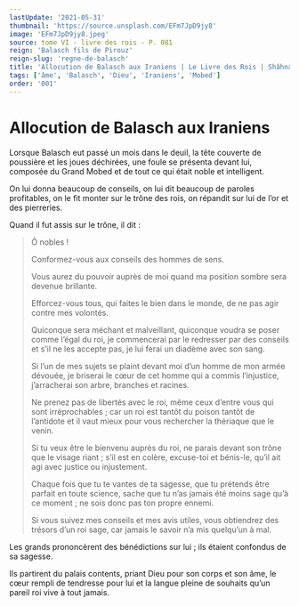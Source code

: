 ```yaml
---
lastUpdate: '2021-05-31'
thumbnail: 'https://source.unsplash.com/EFm7JpD9jy8'
image: 'EFm7JpD9jy8.jpeg'
source: tome VI - livre des rois - P. 081
reign: 'Balasch fils de Pirouz'
reign-slug: 'regne-de-balasch'
title: 'Allocution de Balasch aux Iraniens | Le Livre des Rois | Shâhnâmeh'
tags: ['âme', 'Balasch', 'Dieu', 'Iraniens', 'Mobed']
order: '001'
---
```


# Allocution de Balasch aux Iraniens

Lorsque Balasch eut passé un mois dans le deuil, la tête couverte de poussière et les joues déchirées, une foule se présenta devant lui, composée du Grand Mobed et de tout ce qui était noble et intelligent.

On lui donna beaucoup de conseils, on lui dit beaucoup de paroles profitables, on le fit monter sur le trône des rois, on répandit sur lui de l’or et des pierreries.

Quand il fut assis sur le trône, il dit :

> Ô nobles !
>
> Conformez-vous aux conseils des hommes de sens.
>
> Vous aurez du pouvoir auprès de moi quand ma position sombre sera devenue brillante.
>
> Efforcez-vous tous, qui faites le bien dans le monde, de ne pas agir contre mes volontés.
>
> Quiconque sera méchant et malveillant, quiconque voudra se poser comme l’égal du roi, je commencerai par le redresser par des conseils et s’il ne les accepte pas, je lui ferai un diadème avec son sang.
>
> Si l’un de mes sujets se plaint devant moi d’un homme de mon armée dévouée, je briserai le cœur de cet homme qui a commis l’injustice, j’arracherai son arbre, branches et racines.
>
> Ne prenez pas de libertés avec le roi, même ceux d’entre vous qui sont irréprochables ; car un roi est tantôt du poison tantôt de l’antidote et il vaut mieux pour vous rechercher la thériaque que le venin.
>
> Si tu veux être le bienvenu auprès du roi, ne parais devant son trône que le visage riant ; s’il est en colère, excuse-toi et bénis-le, qu’il ait agi avec justice ou injustement.
>
> Chaque fois que tu te vantes de ta sagesse, que tu prétends être parfait en toute science, sache que tu n’as jamais été moins sage qu’à ce moment ; ne sois donc pas ton propre ennemi.
>
> Si vous suivez mes conseils et mes avis utiles, vous obtiendrez des trésors d’un roi sage, car jamais le savoir n’a mis quelqu’un à mal.

Les grands prononcèrent des bénédictions sur lui ; ils étaient confondus de sa sagesse.

Ils partirent du palais contents, priant Dieu pour son corps et son âme, le cœur rempli de tendresse pour lui et la langue pleine de souhaits qu’un pareil roi vive à tout jamais.
